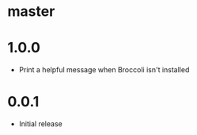 # master

# 1.0.0

* Print a helpful message when Broccoli isn't installed

# 0.0.1

* Initial release

